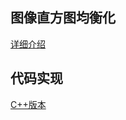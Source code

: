 ## 图像直方图均衡化      

[详细介绍](http://barackbao.com/2018/04/06/%E5%9B%BE%E5%83%8F%E7%9B%B4%E6%96%B9%E5%9B%BE%E5%9D%87%E8%A1%A1(%E4%BB%A3%E7%A0%81%E5%AE%9E%E7%8E%B0)/)     


## 代码实现     

[C++版本](./HistogramBalance.cpp)